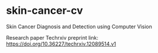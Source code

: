 # skin-cancer-cv
Skin Cancer Diagnosis and Detection using Computer Vision

Research paper Techrxiv preprint link: https://doi.org/10.36227/techrxiv.12089514.v1

